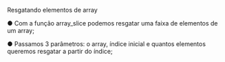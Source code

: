Resgatando elementos de array

● Com a função array_slice podemos resgatar uma faixa de elementos de
um array;

● Passamos 3 parâmetros: o array, índice inicial e quantos elementos
queremos resgatar a partir do índice;